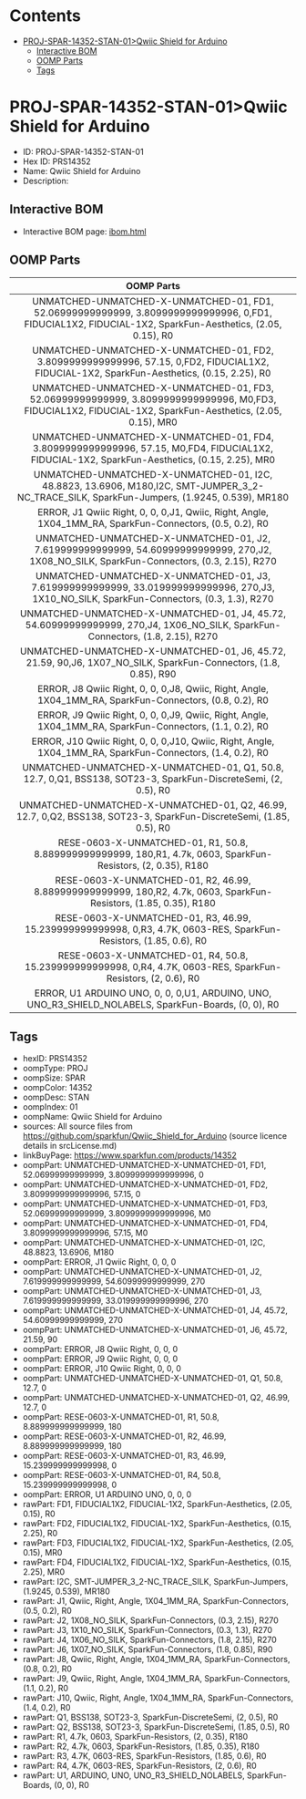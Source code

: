 



Contents
========

* [PROJ-SPAR-14352-STAN-01>Qwiic Shield for Arduino](#proj-spar-14352-stan-01qwiic-shield-for-arduino)
	* [Interactive BOM](#interactive-bom)
	* [OOMP Parts](#oomp-parts)
	* [Tags](#tags)

# PROJ-SPAR-14352-STAN-01>Qwiic Shield for Arduino

- ID: PROJ-SPAR-14352-STAN-01
- Hex ID: PRS14352
- Name: Qwiic Shield for Arduino
- Description: 

## Interactive BOM

- Interactive BOM page: [ibom.html](kicad/bom/ibom.html)

## OOMP Parts
  

|OOMP Parts|
| :---: |
|UNMATCHED-UNMATCHED-X-UNMATCHED-01, FD1, 52.06999999999999, 3.8099999999999996, 0,FD1, FIDUCIAL1X2, FIDUCIAL-1X2, SparkFun-Aesthetics, (2.05, 0.15), R0|
|UNMATCHED-UNMATCHED-X-UNMATCHED-01, FD2, 3.8099999999999996, 57.15, 0,FD2, FIDUCIAL1X2, FIDUCIAL-1X2, SparkFun-Aesthetics, (0.15, 2.25), R0|
|UNMATCHED-UNMATCHED-X-UNMATCHED-01, FD3, 52.06999999999999, 3.8099999999999996, M0,FD3, FIDUCIAL1X2, FIDUCIAL-1X2, SparkFun-Aesthetics, (2.05, 0.15), MR0|
|UNMATCHED-UNMATCHED-X-UNMATCHED-01, FD4, 3.8099999999999996, 57.15, M0,FD4, FIDUCIAL1X2, FIDUCIAL-1X2, SparkFun-Aesthetics, (0.15, 2.25), MR0|
|UNMATCHED-UNMATCHED-X-UNMATCHED-01, I2C, 48.8823, 13.6906, M180,I2C, SMT-JUMPER_3_2-NC_TRACE_SILK, SparkFun-Jumpers, (1.9245, 0.539), MR180|
|ERROR, J1 Qwiic Right, 0, 0, 0,J1, Qwiic, Right, Angle, 1X04_1MM_RA, SparkFun-Connectors, (0.5, 0.2), R0|
|UNMATCHED-UNMATCHED-X-UNMATCHED-01, J2, 7.619999999999999, 54.60999999999999, 270,J2, 1X08_NO_SILK, SparkFun-Connectors, (0.3, 2.15), R270|
|UNMATCHED-UNMATCHED-X-UNMATCHED-01, J3, 7.619999999999999, 33.019999999999996, 270,J3, 1X10_NO_SILK, SparkFun-Connectors, (0.3, 1.3), R270|
|UNMATCHED-UNMATCHED-X-UNMATCHED-01, J4, 45.72, 54.60999999999999, 270,J4, 1X06_NO_SILK, SparkFun-Connectors, (1.8, 2.15), R270|
|UNMATCHED-UNMATCHED-X-UNMATCHED-01, J6, 45.72, 21.59, 90,J6, 1X07_NO_SILK, SparkFun-Connectors, (1.8, 0.85), R90|
|ERROR, J8 Qwiic Right, 0, 0, 0,J8, Qwiic, Right, Angle, 1X04_1MM_RA, SparkFun-Connectors, (0.8, 0.2), R0|
|ERROR, J9 Qwiic Right, 0, 0, 0,J9, Qwiic, Right, Angle, 1X04_1MM_RA, SparkFun-Connectors, (1.1, 0.2), R0|
|ERROR, J10 Qwiic Right, 0, 0, 0,J10, Qwiic, Right, Angle, 1X04_1MM_RA, SparkFun-Connectors, (1.4, 0.2), R0|
|UNMATCHED-UNMATCHED-X-UNMATCHED-01, Q1, 50.8, 12.7, 0,Q1, BSS138, SOT23-3, SparkFun-DiscreteSemi, (2, 0.5), R0|
|UNMATCHED-UNMATCHED-X-UNMATCHED-01, Q2, 46.99, 12.7, 0,Q2, BSS138, SOT23-3, SparkFun-DiscreteSemi, (1.85, 0.5), R0|
|RESE-0603-X-UNMATCHED-01, R1, 50.8, 8.889999999999999, 180,R1, 4.7k, 0603, SparkFun-Resistors, (2, 0.35), R180|
|RESE-0603-X-UNMATCHED-01, R2, 46.99, 8.889999999999999, 180,R2, 4.7k, 0603, SparkFun-Resistors, (1.85, 0.35), R180|
|RESE-0603-X-UNMATCHED-01, R3, 46.99, 15.239999999999998, 0,R3, 4.7K, 0603-RES, SparkFun-Resistors, (1.85, 0.6), R0|
|RESE-0603-X-UNMATCHED-01, R4, 50.8, 15.239999999999998, 0,R4, 4.7K, 0603-RES, SparkFun-Resistors, (2, 0.6), R0|
|ERROR, U1 ARDUINO UNO, 0, 0, 0,U1, ARDUINO, UNO, UNO_R3_SHIELD_NOLABELS, SparkFun-Boards, (0, 0), R0|

## Tags

- hexID: PRS14352
- oompType: PROJ
- oompSize: SPAR
- oompColor: 14352
- oompDesc: STAN
- oompIndex: 01
- oompName: Qwiic Shield for Arduino
- sources: All source files from https://github.com/sparkfun/Qwiic_Shield_for_Arduino (source licence details in srcLicense.md)
- linkBuyPage: https://www.sparkfun.com/products/14352
- oompPart: UNMATCHED-UNMATCHED-X-UNMATCHED-01, FD1, 52.06999999999999, 3.8099999999999996, 0
- oompPart: UNMATCHED-UNMATCHED-X-UNMATCHED-01, FD2, 3.8099999999999996, 57.15, 0
- oompPart: UNMATCHED-UNMATCHED-X-UNMATCHED-01, FD3, 52.06999999999999, 3.8099999999999996, M0
- oompPart: UNMATCHED-UNMATCHED-X-UNMATCHED-01, FD4, 3.8099999999999996, 57.15, M0
- oompPart: UNMATCHED-UNMATCHED-X-UNMATCHED-01, I2C, 48.8823, 13.6906, M180
- oompPart: ERROR, J1 Qwiic Right, 0, 0, 0
- oompPart: UNMATCHED-UNMATCHED-X-UNMATCHED-01, J2, 7.619999999999999, 54.60999999999999, 270
- oompPart: UNMATCHED-UNMATCHED-X-UNMATCHED-01, J3, 7.619999999999999, 33.019999999999996, 270
- oompPart: UNMATCHED-UNMATCHED-X-UNMATCHED-01, J4, 45.72, 54.60999999999999, 270
- oompPart: UNMATCHED-UNMATCHED-X-UNMATCHED-01, J6, 45.72, 21.59, 90
- oompPart: ERROR, J8 Qwiic Right, 0, 0, 0
- oompPart: ERROR, J9 Qwiic Right, 0, 0, 0
- oompPart: ERROR, J10 Qwiic Right, 0, 0, 0
- oompPart: UNMATCHED-UNMATCHED-X-UNMATCHED-01, Q1, 50.8, 12.7, 0
- oompPart: UNMATCHED-UNMATCHED-X-UNMATCHED-01, Q2, 46.99, 12.7, 0
- oompPart: RESE-0603-X-UNMATCHED-01, R1, 50.8, 8.889999999999999, 180
- oompPart: RESE-0603-X-UNMATCHED-01, R2, 46.99, 8.889999999999999, 180
- oompPart: RESE-0603-X-UNMATCHED-01, R3, 46.99, 15.239999999999998, 0
- oompPart: RESE-0603-X-UNMATCHED-01, R4, 50.8, 15.239999999999998, 0
- oompPart: ERROR, U1 ARDUINO UNO, 0, 0, 0
- rawPart: FD1, FIDUCIAL1X2, FIDUCIAL-1X2, SparkFun-Aesthetics, (2.05, 0.15), R0
- rawPart: FD2, FIDUCIAL1X2, FIDUCIAL-1X2, SparkFun-Aesthetics, (0.15, 2.25), R0
- rawPart: FD3, FIDUCIAL1X2, FIDUCIAL-1X2, SparkFun-Aesthetics, (2.05, 0.15), MR0
- rawPart: FD4, FIDUCIAL1X2, FIDUCIAL-1X2, SparkFun-Aesthetics, (0.15, 2.25), MR0
- rawPart: I2C, SMT-JUMPER_3_2-NC_TRACE_SILK, SparkFun-Jumpers, (1.9245, 0.539), MR180
- rawPart: J1, Qwiic, Right, Angle, 1X04_1MM_RA, SparkFun-Connectors, (0.5, 0.2), R0
- rawPart: J2, 1X08_NO_SILK, SparkFun-Connectors, (0.3, 2.15), R270
- rawPart: J3, 1X10_NO_SILK, SparkFun-Connectors, (0.3, 1.3), R270
- rawPart: J4, 1X06_NO_SILK, SparkFun-Connectors, (1.8, 2.15), R270
- rawPart: J6, 1X07_NO_SILK, SparkFun-Connectors, (1.8, 0.85), R90
- rawPart: J8, Qwiic, Right, Angle, 1X04_1MM_RA, SparkFun-Connectors, (0.8, 0.2), R0
- rawPart: J9, Qwiic, Right, Angle, 1X04_1MM_RA, SparkFun-Connectors, (1.1, 0.2), R0
- rawPart: J10, Qwiic, Right, Angle, 1X04_1MM_RA, SparkFun-Connectors, (1.4, 0.2), R0
- rawPart: Q1, BSS138, SOT23-3, SparkFun-DiscreteSemi, (2, 0.5), R0
- rawPart: Q2, BSS138, SOT23-3, SparkFun-DiscreteSemi, (1.85, 0.5), R0
- rawPart: R1, 4.7k, 0603, SparkFun-Resistors, (2, 0.35), R180
- rawPart: R2, 4.7k, 0603, SparkFun-Resistors, (1.85, 0.35), R180
- rawPart: R3, 4.7K, 0603-RES, SparkFun-Resistors, (1.85, 0.6), R0
- rawPart: R4, 4.7K, 0603-RES, SparkFun-Resistors, (2, 0.6), R0
- rawPart: U1, ARDUINO, UNO, UNO_R3_SHIELD_NOLABELS, SparkFun-Boards, (0, 0), R0
